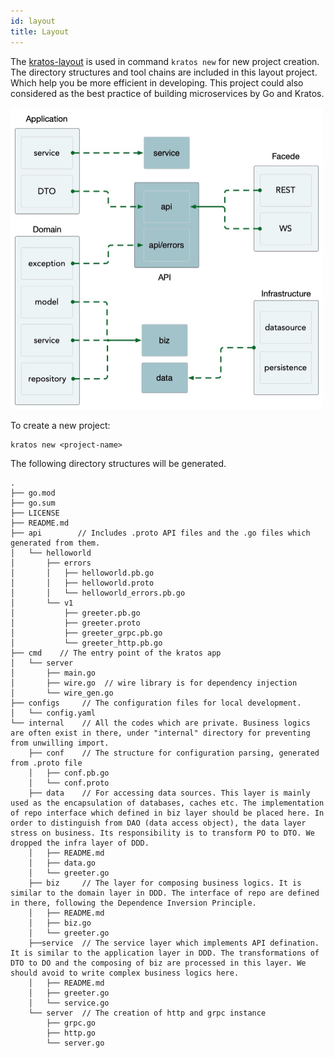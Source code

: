```yaml
---
id: layout
title: Layout 
---
```

The [kratos-layout](https://github.com/go-kratos/kratos-layout) is used in command `kratos new` for new project creation. The directory structures and tool chains are included in this layout project. Which help you be more efficient in developing. This project could also considered as the best practice of building microservices by Go and Kratos.

<img src="/images/ddd.jpg" alt="kratos ddd" width="500px" />

To create a new project:

```
kratos new <project-name>
```

The following directory structures will be generated.

```
.
├── go.mod           
├── go.sum
├── LICENSE
├── README.md
├── api        // Includes .proto API files and the .go files which generated from them.
│   └── helloworld
│       ├── errors
│       │   ├── helloworld.pb.go
│       │   ├── helloworld.proto
│       │   └── helloworld_errors.pb.go
│       └── v1
│           ├── greeter.pb.go
│           ├── greeter.proto
│           ├── greeter_grpc.pb.go
│           └── greeter_http.pb.go
├── cmd    // The entry point of the kratos app
│   └── server
│       ├── main.go
│       ├── wire.go  // wire library is for dependency injection
│       └── wire_gen.go
├── configs     // The configuration files for local development.
│   └── config.yaml
└── internal    // All the codes which are private. Business logics are often exist in there, under "internal" directory for preventing from unwilling import.
    ├── conf    // The structure for configuration parsing, generated from .proto file
    │   ├── conf.pb.go
    │   └── conf.proto
    ├── data    // For accessing data sources. This layer is mainly used as the encapsulation of databases, caches etc. The implementation of repo interface which defined in biz layer should be placed here. In order to distinguish from DAO (data access object), the data layer stress on business. Its responsibility is to transform PO to DTO. We dropped the infra layer of DDD.
    │   ├── README.md
    │   ├── data.go
    │   └── greeter.go
    ├── biz     // The layer for composing business logics. It is similar to the domain layer in DDD. The interface of repo are defined in there, following the Dependence Inversion Principle.
    │   ├── README.md
    │   ├── biz.go
    │   └── greeter.go
    ├──service  // The service layer which implements API defination. It is similar to the application layer in DDD. The transformations of DTO to DO and the composing of biz are processed in this layer. We should avoid to write complex business logics here. 
    │   ├── README.md
    │   ├── greeter.go
    │   └── service.go
    └── server  // The creation of http and grpc instance
        ├── grpc.go
        ├── http.go
        └── server.go
```

